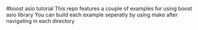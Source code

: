 #boost asio tutorial
This repo features a couple of examples for using boost asio library
You can build each example seperatly by using make after navigating in each directory
